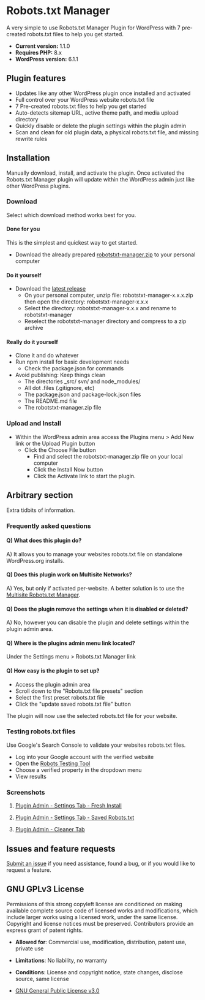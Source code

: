 # Robots.txt Manager

A very simple to use Robots.txt Manager Plugin for WordPress with 7 pre-created robots.txt files to help you get started.

* **Current version:** 1.1.0
* **Requires PHP:** 8.x
* **WordPress version:** 6.1.1

## Plugin features

* Updates like any other WordPress plugin once installed and activated
* Full control over your WordPress website robots.txt file
* 7 Pre-created robots.txt files to help you get started
* Auto-detects sitemap URL, active theme path, and media upload directory
* Quickly disable or delete the plugin settings within the plugin admin
* Scan and clean for old plugin data, a physical robots.txt file, and missing rewrite rules

## Installation

Manually download, install, and activate the plugin. Once activated the Robots.txt Manager plugin will update within the WordPress admin just like other WordPress plugins.

### Download

Select which download method works best for you.

#### Done for you

This is the simplest and quickest way to get started.

* Download the already prepared [robotstxt-manager.zip](https://github.com/ChrisWinters/robotstxt-manager/raw/master/robotstxt-manager.zip) to your personal computer

#### Do it yourself

* Download the [latest release](https://github.com/ChrisWinters/robotstxt-manager/releases)
  * On your personal computer, unzip file: robotstxt-manager-x.x.x.zip then open the directory: robotstxt-manager-x.x.x
  * Select the directory: robotstxt-manager-x.x.x and rename to robotstxt-manager
  * Reselect the robotstxt-manager directory and compress to a zip archive

#### Really do it yourself

* Clone it and do whatever
* Run npm install for basic development needs
  * Check the package.json for commands
* Avoid publishing: Keep things clean
  * The directories _src/ svn/ and node_modules/
  * All dot .files (.gitignore, etc)
  * The package.json and package-lock.json files
  * The README.md file
  * The robotstxt-manager.zip file

### Upload and Install

* Within the WordPress admin area access the Plugins menu > Add New link or the Upload Plugin button
  * Click the Choose File button
    * Find and select the robotstxt-manager.zip file on your local computer
    * Click the Install Now button
    * Click the Activate link to start the plugin.

## Arbitrary section

Extra tidbits of information.

### Frequently asked questions

#### Q) What does this plugin do?

A) It allows you to manage your websites robots.txt file on standalone WordPress.org installs.

#### Q) Does this plugin work on Multisite Networks?

A) Yes, but only if activated per-website. A better solution is to use the [Multisite Robots.txt Manager](https://github.com/ChrisWinters/multisite-robotstxt-manager).

#### Q) Does the plugin remove the settings when it is disabled or deleted?

A) No, however you can disable the plugin and delete settings within the plugin admin area.

#### Q) Where is the plugins admin menu link located?

Under the Settings menu > Robots.txt Manager link

#### Q) How easy is the plugin to set up?

* Access the plugin admin area
* Scroll down to the "Robots.txt file presets" section
* Select the first preset robots.txt file
* Click the "update saved robots.txt file" button

The plugin will now use the selected robots.txt file for your website.

### Testing robots.txt files

Use Google's Search Console to validate your websites robots.txt files.

* Log into your Google account with the verified website
* Open the [Robots Testing Tool](https://www.google.com/webmasters/tools/robots-testing-tool)
* Choose a verified property in the dropdown menu
* View results

### Screenshots

1. [Plugin Admin - Settings Tab - Fresh Install](https://raw.githubusercontent.com/ChrisWinters/robotstxt-manager/master/svn/screenshot-1.png)

2. [Plugin Admin - Settings Tab - Saved Robots.txt](https://raw.githubusercontent.com/ChrisWinters/robotstxt-manager/master/svn/screenshot-2.png)

3. [Plugin Admin - Cleaner Tab](https://raw.githubusercontent.com/ChrisWinters/robotstxt-manager/master/svn/screenshot-3.png)

## Issues and feature requests

[Submit an issue](https://github.com/ChrisWinters/robotstxt-manager/issues) if you need assistance, found a bug, or if you would like to request a feature.

## GNU GPLv3 License

Permissions of this strong copyleft license are conditioned on making available complete source code of licensed works and modifications, which include larger works using a licensed work, under the same license. Copyright and license notices must be preserved. Contributors provide an express grant of patent rights.

* **Allowed for**: Commercial use, modification, distribution, patent use, private use
* **Limitations**: No liability, no warranty
* **Conditions**: License and copyright notice, state changes, disclose source, same license

* [GNU General Public License v3.0](https://raw.githubusercontent.com/ChrisWinters/robotstxt-manager/master/LICENSE)
  